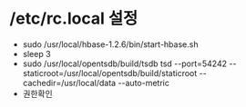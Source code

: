 # /etc/rc.local 설정
- sudo /usr/local/hbase-1.2.6/bin/start-hbase.sh
- sleep 3 
- sudo /usr/local/opentsdb/build/tsdb tsd --port=54242 --staticroot=/usr/local/opentsdb/build/staticroot --cachedir=/usr/local/data --auto-metric
- 권한확인 
